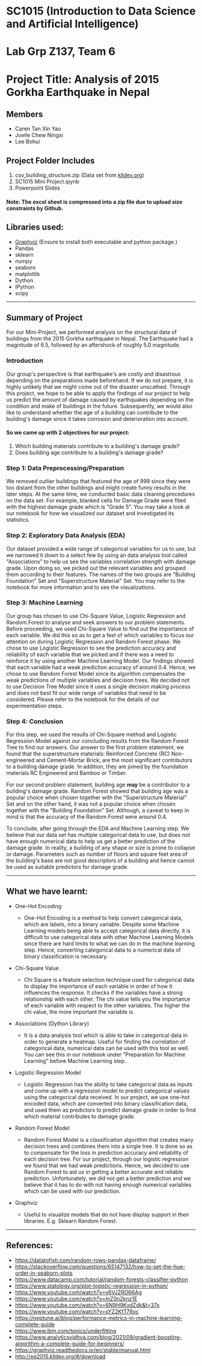 # SC1015 (Introduction to Data Science and Artificial Intelligence)
# Lab Grp Z137, Team 6
# Project Title: Analysis of 2015 Gorkha Earthquake in Nepal

## Members
-	Caren Tan Xin Yao
-	Joelle Chew Ningxi
-	Lee Bohui

## Project Folder Includes
1.	csv_building_structure.zip (Data set from [klldev.org](http://eq2015.klldev.org/#/download))
2.	SC1015 Mini Project.ipynb
3.	Powerpoint Slides

#### Note: The excel sheet is compressed into a zip file due to upload size constraints by Github.

##  Libraries used:
- [Graphviz](https://graphviz.org/download/) (Ensure to install both executable and python package.)
- Pandas
- sklearn
- numpy
- seaborn
- matplotlib
- Dython
- IPython
- scipy

---

## Summary of Project
For our Mini-Project, we performed analysis on the structural data of buildings from the 2015 Gorkha earthquake in Nepal. The Earthquake had a magnitude of 6.5, followed by an aftershock of roughly 5.0 magnitude.

### Introduction
Our group's perspective is that earthquake's are costly and disastrous depending on the preparations made beforehand. If we do not prepare, it is highly unlikely that we might come out of the disaster unscathed. Through this project, we hope to be able to apply the findings of our project to help us predict the amount of damage caused by earthquakes depending on the condition and make of buildings in the future. Subsequently, we would also like to understand whether the age of a building can contribute to the building's damage since it takes corrosion and deterioration into account.

#### So we came up with 2 objectives for our project:
1. Which building materials contribute to a building's damage grade?
2. Does building age contribute to a building's damage grade?

### Step 1: Data Preprocessing/Preparation
We removed outlier buildings that featured the age of 999 since they were too distant from the other buildings and might create funny results in the later steps. At the same time, we conducted basic data cleaning procedures on the data set. For example, blanked cells for Damage Grade were fited with the highest damage grade which is "Grade 5". You may take a look at our notebook for how we visualized our dataset and investigated its statistics.

### Step 2: Exploratory Data Analysis (EDA)
Our dataset provided a wide range of categorical variables for us to use, but we narrowed it down to a select few by using an data analysis tool called "Associations" to help us see the variables correlation strength with damage grade. Upon doing so, we picked out the relevant variables and grouped them according to their features. The names of the two groups are "Building Foundation" Set and "Superstructure Material" Set. You may refer to the notebook for more information and to see the visualizations.

### Step 3: Machine Learning
Our group has chosen to use Chi-Square Value, Logistic Regression and Random Forest to analyse and seek answers to our problem statements. Before proceeding, we used Chi-Square Value to find out the importance of each variable. We did this so as to get a feel of which variables to focus our attention on during Logistic Regression and Random Forest phase. We chose to use Logistic Regression to see the prediction accuracy and reliability of each variable that we picked and if there was a need to reinforce it by using another Machine Learning Model. Our findings showed that each variable had a weak prediction accuracy of around 0.4. Hence, we chose to use Random Forest Model since its algorithm compensates the weak predictions of multiple variables and decision trees. We decided not to use Decision Tree Model since it uses a single decision making process and does not best fit our wide range of variables that need to be considered. Please refer to the notebook for the details of our experimentation steps.

### Step 4: Conclusion
For this step, we used the results of Chi-Square method and Logistic Regression Model against our concluding results from the Random Forest Tree to find our answers. Our answer to the first problem statement, we found that the superstructure materials: Reinforced Concrete (RC) Non-engineered and Cement-Mortar Brick; are the most significant contributors to a building damage grade. In addition, they are joined by the foundation materials RC Engineered and Bamboo or Timber.

For our second problem statement, building age **may** be a contributor to a building's damage grade. Random Forest showed that building age was a popular choice when chosen together with the "Superstructure Material" Set and on the other hand, it was not a popular choice when chosen together with the "Building Foundation" Set. Although, a caveat to keep in mind is that the accuracy of the Random Forest were around 0.4.

To conclude, after going through the EDA and Machine Learning step. We believe that our data set has multiple categorical data to use, but does not have enough numerical data to help us get a better prediction of the damage grade. In reality, a building of any shape or size is prone to collapse or damage. Parameters such as number of floors and square feet area of the building's base are not good descriptors of a building and hence cannot be used as suitable predictors for damage grade.

---

## What we have learnt:
- One-Hot Encoding
    - One-Hot Encoding is a method to help convert categorical data, which are labels, into a binary variable. Despite some Machine Learning models being able to accept categorical data directly, it is difficult to use categorical data with other Machine Learning Models since there are hard limits to what we can do in the machine learning step. Hence, converting categorical data to a numerical data of binary classification is necessary.

- Chi-Square Value
    - Chi Square is a feature selection technique used for categorical data to display the importance of each variable in order of how it influences the response. It checks if the variables have a strong relationship with each other. The chi value tells you the importance of each variable with respect to the other variables. The higher the chi value, the more important the variable is.

- Associations (Dython Library)
    - It is a data analysis tool which is able to take in categorical data in order to generate a heatmap. Useful for finding the correlation of categorical data, numerical data can be used with this tool as well. You can see this in our notebook under "Preparation for Machine Learning" before Machine Learning step.

- Logistic Regression Model
    - Logistic Regression has the ability to take categorical data as inputs and come up with a regression model to predict categorical values using the categorical data received. In our project, we use one-hot encoded data, which are converted into binary classification data, and used them as predictors to predict damage grade in order to find which material contributes to damage grade.

- Random Forest Model
    - Random Forest Model is a classification algorithm that creates many decision trees and combines them into a single tree. It is done so as to compensate for the loss in prediction accuracy and reliability of each decision tree. For our project, through our logistic regression we found that we had weak predictions. Hence, we decided to use Random Forest to aid us in getting a better accurate and reliable prediction. Unfortunately, we did not get a better prediction and we believe that it has to do with not having enough numerical variables which can be used with our prediction.

- Graphviz
    - Useful to visualize models that do not have display support in their libraries. E.g. Sklearn Random Forest.

---

## References:
- https://datatofish.com/random-rows-pandas-dataframe/
- https://stackoverflow.com/questions/65147132/how-to-set-the-hue-order-in-seaborn-plots
- https://www.datacamp.com/tutorial/random-forests-classifier-python
- https://www.statology.org/plot-logistic-regression-in-python/
- https://www.youtube.com/watch?v=v6VJ2RO66Ag
- https://www.youtube.com/watch?v=InZ0n2knz1E
- https://www.youtube.com/watch?v=6N9H9KxdZdk&t=37s
- https://www.youtube.com/watch?v=sYZ2KfT7Ryc 
- https://neptune.ai/blog/performance-metrics-in-machine-learning-complete-guide
- https://www.ibm.com/topics/underfitting
- https://www.analyticsvidhya.com/blog/2021/09/gradient-boosting-algorithm-a-complete-guide-for-beginners/
- https://graphviz.readthedocs.io/en/stable/manual.html
- http://eq2015.klldev.org/#/download
